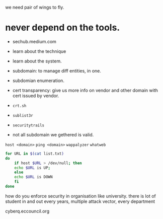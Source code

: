 we need pair of wings to fly.

# never depend on the tools.

- sechub.medium.com
- learn about the technique
- learn about the system.

- subdomain: to manage diff entities, in one.
- subdomian enumeration.
- cert transparency: give us more info on vendor and other domain with cert issued by vendor.
- `crt.sh`
- `sublist3r`
- `securitytrails`
- not all subdomain we gethered is valid.

`host <domain>`
`ping <domain>`
`wappalyzer`
`whatweb`

```bash
for URL in $(cat list.txt)
do
    if host $URL > /dev/null; then
    echo $URL is UP;
    else
    echo $URL is DOWN
    fi
done
```

how do you enforce security in organisation like university.
there is lot of student in and out every years,
multiple attack vector, every department

cyberq.eccouncil.org

